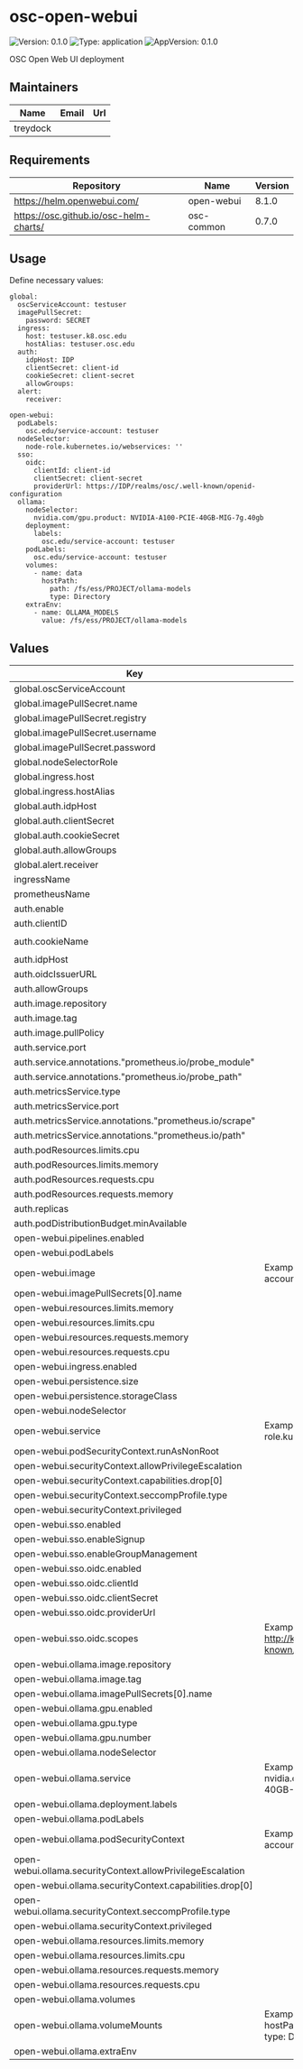 # osc-open-webui

![Version: 0.1.0](https://img.shields.io/badge/Version-0.1.0-informational?style=flat-square) ![Type: application](https://img.shields.io/badge/Type-application-informational?style=flat-square) ![AppVersion: 0.1.0](https://img.shields.io/badge/AppVersion-0.1.0-informational?style=flat-square)

OSC Open Web UI deployment

## Maintainers

| Name | Email | Url |
| ---- | ------ | --- |
| treydock |  |  |

## Requirements

| Repository | Name | Version |
|------------|------|---------|
| https://helm.openwebui.com/ | open-webui | 8.1.0 |
| https://osc.github.io/osc-helm-charts/ | osc-common | 0.7.0 |

## Usage

Define necessary values:

```
global:
  oscServiceAccount: testuser
  imagePullSecret:
    password: SECRET
  ingress:
    host: testuser.k8.osc.edu
    hostAlias: testuser.osc.edu
  auth:
    idpHost: IDP
    clientSecret: client-id
    cookieSecret: client-secret
    allowGroups:
  alert:
    receiver:

open-webui:
  podLabels:
    osc.edu/service-account: testuser
  nodeSelector:
    node-role.kubernetes.io/webservices: ''
  sso:
    oidc:
      clientId: client-id
      clientSecret: client-secret
      providerUrl: https://IDP/realms/osc/.well-known/openid-configuration
  ollama:
    nodeSelector:
      nvidia.com/gpu.product: NVIDIA-A100-PCIE-40GB-MIG-7g.40gb
    deployment:
      labels:
        osc.edu/service-account: testuser
    podLabels:
      osc.edu/service-account: testuser
    volumes:
      - name: data
        hostPath:
          path: /fs/ess/PROJECT/ollama-models
          type: Directory
    extraEnv:
      - name: OLLAMA_MODELS
        value: /fs/ess/PROJECT/ollama-models
```

## Values

| Key | Description | Default |
|-----|-------------|---------|
| global.oscServiceAccount |  | `nil` |
| global.imagePullSecret.name |  | `"osc-registry"` |
| global.imagePullSecret.registry |  | `"docker-registry.osc.edu"` |
| global.imagePullSecret.username |  | `"robot$webservices-read"` |
| global.imagePullSecret.password |  | `nil` |
| global.nodeSelectorRole |  | `"webservices"` |
| global.ingress.host |  | `""` |
| global.ingress.hostAlias |  | `""` |
| global.auth.idpHost |  | `nil` |
| global.auth.clientSecret |  | `nil` |
| global.auth.cookieSecret |  | `nil` |
| global.auth.allowGroups |  | `nil` |
| global.alert.receiver |  | `nil` |
| ingressName |  | `"ingress-nginx"` |
| prometheusName |  | `"prometheus"` |
| auth.enable |  | `true` |
| auth.clientID |  | `"kubernetes-{{ include \"osc-open-webui.name\" . }}"` |
| auth.cookieName |  | `"_{{ include \"osc.common.serviceAccountValue\" . }}{{ include \"osc.common.environment\" . }}"` |
| auth.idpHost |  | `nil` |
| auth.oidcIssuerURL |  | `"https://$(IDP_HOST)/realms/osc"` |
| auth.allowGroups |  | `nil` |
| auth.image.repository |  | `"quay.io/oauth2-proxy/oauth2-proxy"` |
| auth.image.tag |  | `"v7.1.3"` |
| auth.image.pullPolicy |  | `"IfNotPresent"` |
| auth.service.port |  | `4180` |
| auth.service.annotations."prometheus.io/probe_module" |  | `"http-healthz"` |
| auth.service.annotations."prometheus.io/probe_path" |  | `"/ping"` |
| auth.metricsService.type |  | `"ClusterIP"` |
| auth.metricsService.port |  | `8080` |
| auth.metricsService.annotations."prometheus.io/scrape" |  | `"true"` |
| auth.metricsService.annotations."prometheus.io/path" |  | `"/metrics"` |
| auth.podResources.limits.cpu |  | `"200m"` |
| auth.podResources.limits.memory |  | `"128Mi"` |
| auth.podResources.requests.cpu |  | `"100m"` |
| auth.podResources.requests.memory |  | `"64Mi"` |
| auth.replicas |  | `1` |
| auth.podDistributionBudget.minAvailable |  | `1` |
| open-webui.pipelines.enabled |  | `false` |
| open-webui.podLabels |  | `{}` |
| open-webui.image | Example service account label osc.edu/service-account: TODO | `{"repository":"docker-registry.osc.edu/kubernetes/open-webui/open-webui","tag":"0.6.26"}` |
| open-webui.imagePullSecrets[0].name |  | `"osc-registry"` |
| open-webui.resources.limits.memory |  | `"4Gi"` |
| open-webui.resources.limits.cpu |  | `2` |
| open-webui.resources.requests.memory |  | `"2Gi"` |
| open-webui.resources.requests.cpu |  | `1` |
| open-webui.ingress.enabled |  | `false` |
| open-webui.persistence.size |  | `"10Gi"` |
| open-webui.persistence.storageClass |  | `"webservices-nfs-client"` |
| open-webui.nodeSelector |  | `{}` |
| open-webui.service | Example node selector nodeSelector:   node-role.kubernetes.io/webservices: '' | `{"annotations":{"prometheus.io/probe_module":"http","prometheus.io/probe_scheme":"http"},"port":80}` |
| open-webui.podSecurityContext.runAsNonRoot |  | `true` |
| open-webui.securityContext.allowPrivilegeEscalation |  | `false` |
| open-webui.securityContext.capabilities.drop[0] |  | `"ALL"` |
| open-webui.securityContext.seccompProfile.type |  | `"RuntimeDefault"` |
| open-webui.securityContext.privileged |  | `false` |
| open-webui.sso.enabled |  | `true` |
| open-webui.sso.enableSignup |  | `true` |
| open-webui.sso.enableGroupManagement |  | `true` |
| open-webui.sso.oidc.enabled |  | `true` |
| open-webui.sso.oidc.clientId |  | `nil` |
| open-webui.sso.oidc.clientSecret |  | `nil` |
| open-webui.sso.oidc.providerUrl |  | `nil` |
| open-webui.sso.oidc.scopes | Example provider URL providerUrl: http://keycloak.example.com/realms/master/.well-known/openid-configuration | `"openid email profile groups"` |
| open-webui.ollama.image.repository |  | `"docker-registry.osc.edu/kubernetes/ollama"` |
| open-webui.ollama.image.tag |  | `"0.11.7"` |
| open-webui.ollama.imagePullSecrets[0].name |  | `"osc-registry"` |
| open-webui.ollama.gpu.enabled |  | `true` |
| open-webui.ollama.gpu.type |  | `"nvidia"` |
| open-webui.ollama.gpu.number |  | `1` |
| open-webui.ollama.nodeSelector |  | `{}` |
| open-webui.ollama.service | Example using MIG product nodeSelector:   nvidia.com/gpu.product: NVIDIA-A100-PCIE-40GB-MIG-7g.40gb | `{"annotations":{"prometheus.io/probe_module":"http","prometheus.io/probe_scheme":"http"}}` |
| open-webui.ollama.deployment.labels |  | `{}` |
| open-webui.ollama.podLabels |  | `{}` |
| open-webui.ollama.podSecurityContext | Example labels podLabels:   osc.edu/service-account: TODO | `{"runAsNonRoot":true}` |
| open-webui.ollama.securityContext.allowPrivilegeEscalation |  | `false` |
| open-webui.ollama.securityContext.capabilities.drop[0] |  | `"ALL"` |
| open-webui.ollama.securityContext.seccompProfile.type |  | `"RuntimeDefault"` |
| open-webui.ollama.securityContext.privileged |  | `false` |
| open-webui.ollama.resources.limits.memory |  | `"8Gi"` |
| open-webui.ollama.resources.limits.cpu |  | `4` |
| open-webui.ollama.resources.requests.memory |  | `"4Gi"` |
| open-webui.ollama.resources.requests.cpu |  | `2` |
| open-webui.ollama.volumes |  | `[]` |
| open-webui.ollama.volumeMounts | Example ESS mount volumes: - name: data   hostPath:    path: /fs/ess/TODO/ollama-models    type: Directory | `[{"mountPath":"/data","name":"data"}]` |
| open-webui.ollama.extraEnv |  | `[]` |
